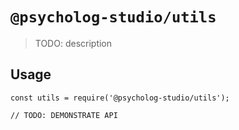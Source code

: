 # `@psycholog-studio/utils`

> TODO: description

## Usage

```
const utils = require('@psycholog-studio/utils');

// TODO: DEMONSTRATE API
```
